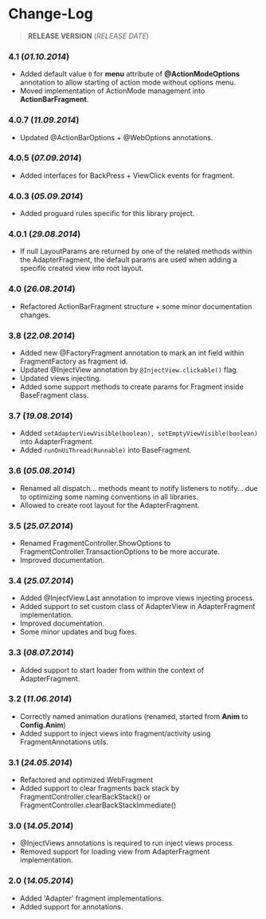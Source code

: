 Change-Log
===============

> **RELEASE VERSION** (<i>RELEASE DATE</i>)

### **4.1** (<i>01.10.2014</i>) ###
- Added default value `0` for **menu** attribute of **@ActionModeOptions** annotation to allow starting
of action mode without options menu.
- Moved implementation of ActionMode management into **ActionBarFragment**.

### **4.0.7** (<i>11.09.2014</i>) ###
- Updated @ActionBarOptions + @WebOptions annotations.

### **4.0.5** (<i>07.09.2014</i>) ###
- Added interfaces for BackPress + ViewClick events for fragment.

### **4.0.3** (<i>05.09.2014</i>) ###
- Added proguard rules specific for this library project.

### **4.0.1** (<i>29.08.2014</i>) ###
- If null LayoutParams are returned by one of the related methods within the AdapterFragment, the
default params are used when adding a specific created view into root layout.

### **4.0** (<i>26.08.2014</i>) ###
- Refactored ActionBarFragment structure + some minor documentation changes.

### **3.8** (<i>22.08.2014</i>) ###
- Added new @FactoryFragment annotation to mark an int field within FragmentFactory as fragment id.
- Updated @InjectView annotation by `@InjectView.clickable()` flag.
- Updated views injecting.
- Added some support methods to create params for Fragment inside BaseFragment class.

### **3.7** (<i>19.08.2014</i>) ###
- Added `setAdapterViewVisible(boolean), setEmptyViewVisible(boolean)` into AdapterFragment.
- Added `runOnUiThread(Runnable)` into BaseFragment.

### **3.6** (<i>05.08.2014</i>) ###
- Renamed all dispatch... methods meant to notify listeners to notify... due to optimizing some naming
conventions in all libraries.
- Allowed to create root layout for the AdapterFragment.

### **3.5** (<i>25.07.2014</i>) ###
- Renamed FragmentController.ShowOptions to FragmentController.TransactionOptions to be more accurate.
- Improved documentation.

### **3.4** (<i>25.07.2014</i>) ###
- Added @InjectView.Last annotation to improve views injecting process.
- Added support to set custom class of AdapterView in AdapterFragment implementation.
- Improved documentation.
- Some minor updates and bug fixes.

### **3.3** (<i>08.07.2014</i>) ###
- Added support to start loader from within the context of AdapterFragment.

### **3.2** (<i>11.06.2014</i>) ###
- Correctly named animation durations (renamed, started from  <b>Anim</b> to <b>Config.Anim</b>)
- Added support to inject views into fragment/activity using FragmentAnnotations utils.

### **3.1** (<i>24.05.2014</i>) ###
- Refactored and optimized WebFragment
- Added support to clear fragments back stack by FragmentController.clearBackStack() or FragmentController.clearBackStackImmediate()

### **3.0** (<i>14.05.2014</i>) ###
- @InjectViews annotations is required to run inject views process.
- Removed support for loading view from AdapterFragment implementation.

### **2.0** (<i>14.05.2014</i>) ###
- Added 'Adapter' fragment implementations.
- Added support for annotations.